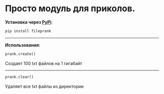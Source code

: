 # Просто модуль для приколов.
**Установка через [PyPi](https://pypi.org/project/fileprank/)**:
```python
pip install fileprank
```
___

**Использования:**
```python
prank.create()
```
Создает 100 txt файлов на 1 гигабайт
___
```python
prank.clear()
```
Удаляет все txt файлы из директории
